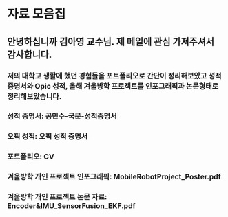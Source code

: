 # 자료 모음집
## 안녕하십니까 김아영 교수님. 제 메일에 관심 가져주셔서 감사합니다.
### 저의 대학교 생활에 했던 경험들을 포트폴리오로 간단이 정리해보았고 성적 증명서와 Opic 성적, 올해 겨울방학 프로젝트를 인포그래픽과 논문형태로 정리해보았습니다.
### 성적 증명서: 공민수-국문-성적증명서
### 오픽 성적: 오픽 성적 증명서
### 포트폴리오: CV
### 겨울방학 개인 프로젝트 인포그래픽: MobileRobotProject_Poster.pdf
### 겨울방학 개인 프로젝트 논문 자료: Encoder&IMU_SensorFusion_EKF.pdf
